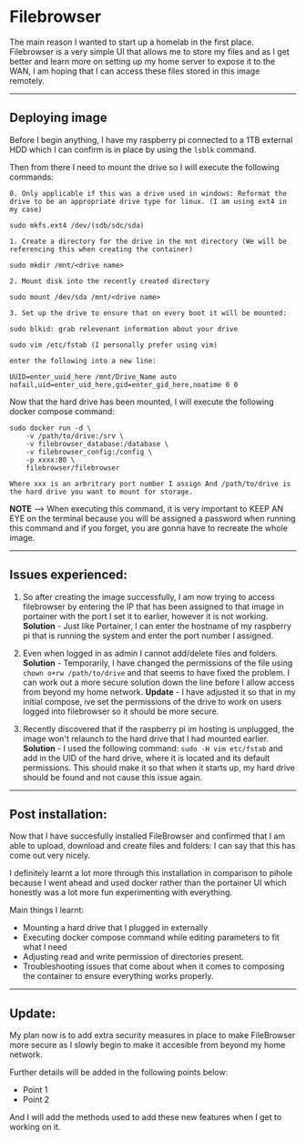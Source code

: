 # Filebrowser

The main reason I wanted to start up a homelab in the first place. Filebrowser is a very simple UI that allows me to store my files and as I get better and learn more on setting up my home server to expose it to the WAN, I am hoping that I can access these files stored in this image remotely.

----

## Deploying image

Before I begin anything, I have my raspberry pi connected to a 1TB external HDD which I can confirm is in place by using the ```lsblk``` command.

Then from there I need to mount the drive so I will execute the following commands:

```
0. Only applicable if this was a drive used in windows: Reformat the drive to be an appropriate drive type for linux. (I am using ext4 in my case)

sudo mkfs.ext4 /dev/(sdb/sdc/sda) 

1. Create a directory for the drive in the mnt directory (We will be referencing this when creating the container)

sudo mkdir /mnt/<drive name>

2. Mount disk into the recently created directory

sudo mount /dev/sda /mnt/<drive name>

3. Set up the drive to ensure that on every boot it will be mounted:

sudo blkid: grab relevenant information about your drive

sudo vim /etc/fstab (I personally prefer using vim)

enter the following into a new line: 

UUID=enter_uuid_here /mnt/Drive_Name auto nofail,uid=enter_uid_here,gid=enter_gid_here,noatime 0 0
```

Now that the hard drive has been mounted, I will execute the following docker compose command:

```
sudo docker run -d \
    -v /path/to/drive:/srv \
    -v filebrowser_database:/database \
    -v filebrowser_config:/config \
    -p xxxx:80 \
    filebrowser/filebrowser

Where xxx is an arbritrary port number I assign And /path/to/drive is the hard drive you want to mount for storage.
```

**NOTE** --> When executing this command, it is very important to KEEP AN EYE on the terminal because you will be assigned a password when running this command and if you forget, you are gonna have to recreate the whole image.

----

## Issues experienced:

1. So after creating the image successfully, I am now trying to access filebrowser by entering the IP that has been assigned to that image in portainer with the port I set it to earlier, however it is not working. **Solution** - Just like Portainer, I can enter the hostname of my raspberry pi that is running the system and enter the port number I assigned.

2. Even when logged in as admin I cannot add/delete files and folders. **Solution** - Temporarily, I have changed the permissions of the file using ```chown o+rw /path/to/drive``` and that seems to have fixed the problem. I can work out a more secure solution down the line before I allow access from beyond my home network. **Update** - I have adjusted it so that in my initial compose, ive set the permissions of the drive to work on users logged into filebrowser so it should be more secure.

3. Recently discovered that if the raspberry pi im hosting is unplugged, the image won't relaunch to the hard drive that I had mounted earlier. **Solution** - I used the following command: ```sudo -H vim etc/fstab``` and add in the UID of the hard drive, where it is located and its default permissions. This should make it so that when it starts up, my hard drive should be found and not cause this issue again.

----

## Post installation:

Now that I have succesfully installed FileBrowser and confirmed that I am able to upload, download and create files and folders: I can say that this has come out very nicely.

I definitely learnt a lot more through this installation in comparison to pihole because I went ahead and used docker rather than the portainer UI which honestly was a lot more fun experimenting with everything.

Main things I learnt:
- Mounting a hard drive that I plugged in externally
- Executing docker compose command while editing parameters to fit what I need
- Adjusting read and write permission of directories present.
- Troubleshooting issues that come about when it comes to composing the container to ensure everything works properly.

----

## Update:

My plan now is to add extra security measures in place to make FileBrowser more secure as I slowly begin to make it accesible from beyond my home network.

Further details will be added in the following points below:
- Point 1
- Point 2

And I will add the methods used to add these new features when I get to working on it.